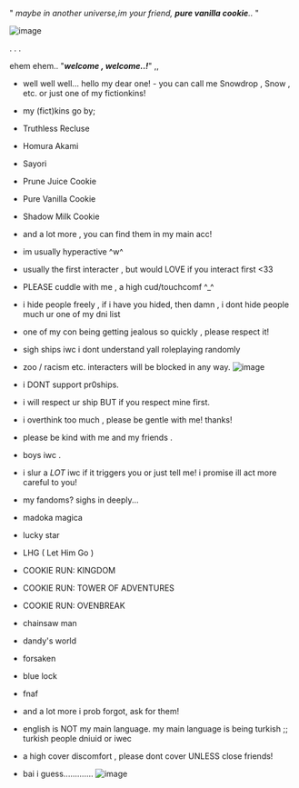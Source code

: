 " *maybe in another universe,im your friend, **pure vanilla cookie**..* "





![image](https://github.com/user-attachments/assets/f6721972-1b16-4517-94d9-60f84076c708)













.                                                                 .                                                     .

 ehem ehem.. "***welcome , welcome..!***" ,, 

- well well well... hello my dear one! - you can call me Snowdrop , Snow , etc. or just one of my fictionkins!
- my (fict)kins go by;
- Truthless Recluse
- Homura Akami
- Sayori
- Prune Juice Cookie
- Pure Vanilla Cookie 
- Shadow Milk Cookie
- and a lot more , you can find them in my main acc!
- im usually hyperactive ^w^


- usually the first interacter , but would LOVE if you interact first <33
- PLEASE cuddle with me , a high cud/touchcomf ^_^
- i hide people freely , if i have you hided, then damn , i dont hide people much ur one of my dni list
- one of my con being getting jealous so quickly , please respect it!
- sigh ships iwc i dont understand yall roleplaying randomly
- zoo / racism etc. interacters will be blocked in any way.
![image](https://github.com/user-attachments/assets/0dc7738c-ff9e-4284-bb6b-ad7585a27acd)


- i DONT support pr0ships.
- i will respect ur ship BUT if you respect mine first.
- i overthink too much , please be gentle with me! thanks!
- please be kind with me and my friends . 
- boys iwc . 
- i slur a *LOT* iwc if it triggers you or just tell me! i promise ill act more careful to you!
- my fandoms? sighs in deeply...
- madoka magica
- lucky star
- LHG ( Let Him Go )
- COOKIE RUN: KINGDOM
- COOKIE RUN: TOWER OF ADVENTURES
- COOKIE RUN: OVENBREAK
- chainsaw man
- dandy's world
- forsaken
- blue lock
- fnaf 
- and a lot more i prob forgot, ask for them!
- english is NOT my main language. my main language is being turkish ;; turkish people dniuid or iwec
- a high cover discomfort , please dont cover UNLESS close friends!
- bai i guess.............
![image](https://github.com/user-attachments/assets/6f2512fe-96f0-4b20-b112-8d532fbbf45b)



